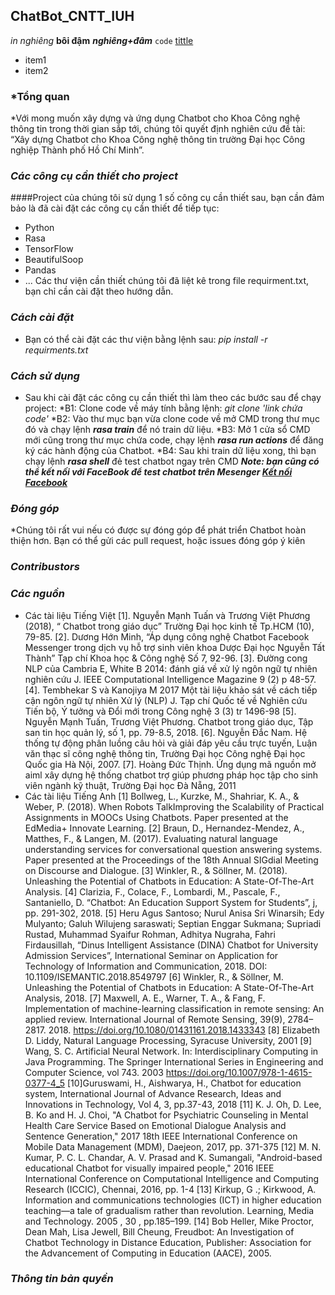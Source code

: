 ## ChatBot_CNTT_IUH
*in nghiêng*
**bôi đậm**
***nghiêng+đâm***
`code`
[tittle](link)
* item1
* item2
### ***Tổng quan**
*Với mong muốn xây dựng và ứng dụng Chatbot cho Khoa Công nghệ thông tin trong thời gian sắp tới, chúng tôi quyết định nghiên cứu đề tài: “Xây dựng Chatbot cho Khoa Công nghệ thông tin trường Đại học Công nghiệp Thành phố Hồ Chí Minh”.
### ***Các công cụ cần thiết cho project***
####Project của chúng tôi sử dụng 1 số công cụ cần thiết sau, bạn cần đảm bảo là đã cài đặt các công cụ cần thiết để tiếp tục:
* Python
* Rasa
* TensorFlow
* BeautifulSoop
* Pandas
* ...
Các thư viện cần thiết chúng tôi đã liệt kê trong file requirment.txt, bạn chỉ cần cài đặt theo hướng dẫn.
### ***Cách cài đặt***
* Bạn có thể cài đặt các thư viện bằng lệnh sau: *pip install -r requirments.txt*
### ***Cách sử dụng***
* Sau khi cài đặt các công cụ cần thiết thì làm theo các bước sau để chạy project:
*B1: Clone code về máy tính bằng lệnh: *git clone 'link chứa code'*
*B2: Vào thư mục bạn vừa clone code về mở CMD trong thư mục đó và chạy lệnh ***rasa train*** để nó train dữ liệu.
*B3: Mở 1 cửa sổ CMD mới cũng trong thư mục chứa code, chạy lệnh ***rasa run actions*** để đăng ký các hành động của Chatbot.
*B4: Sau khi train dữ liệu xong, thì bạn chạy lệnh ***rasa shell*** đẻ test chatbot ngay trên CMD
***Note: bạn cũng có thể kết nối với FaceBook để test chatbot trên Mesenger [Kết nối Facebook](https://www.miai.vn/2020/03/23/rasa-series-5-ket-noi-rasa-voi-facebook-messenger-phan-1-2)***
### ***Đóng góp***
*Chúng tôi rất vui nếu có được sự đóng góp để phát triển Chatbot hoàn thiện hơn. Bạn có thể gửi các pull request, hoặc issues đóng góp ý kiên
### ***Contribustors***
### ***Các nguồn***
* Các tài liệu Tiếng Việt
[1]. Nguyễn Mạnh Tuấn và Trương Việt Phương (2018), “ Chatbot trong giáo dục” Trường Đại học kinh tế Tp.HCM (10), 79-85.
[2]. Dương Hớn Minh, “Áp dụng công nghệ Chatbot Facebook Messenger trong dịch vụ hỗ trợ sinh viên khoa Dược Đại học Nguyễn Tất Thành” Tạp chí Khoa học & Công nghệ Số 7, 92-96.
[3]. Đường cong NLP của Cambria E, White B 2014: đánh giá về xử lý ngôn ngữ tự nhiên nghiên cứu J. IEEE Computational Intelligence Magazine 9 (2) p 48-57.
[4]. Tembhekar S và Kanojiya M 2017 Một tài liệu khảo sát về cách tiếp cận ngôn ngữ tự nhiên Xử lý (NLP) J. Tạp chí Quốc tế về Nghiên cứu Tiến bộ, Ý tưởng và Đổi mới trong Công nghệ 3 (3) tr 1496-98
[5]. Nguyễn Mạnh Tuấn, Trương Việt Phương. Chatbot trong giáo dục, Tập san tin học quản lý, số 1, pp. 79-8.5, 2018.
[6]. Nguyễn Đắc Nam. Hệ thống tự động phân luồng câu hỏi và giải đáp yêu cầu trực tuyến, Luận văn thạc sĩ công nghệ thông tin, Trường Đại học Công nghệ Đại học Quốc gia Hà Nội, 2007.
[7]. Hoàng Đức Thịnh. Ứng dụng mã nguồn mở aiml xây dựng hệ thống chatbot trợ giúp phương pháp học tập cho sinh viên ngành kỹ thuật, Trường Đại học Đà Nẵng, 2011
* Các tài liệu Tiếng Anh
[1] Bollweg, L., Kurzke, M., Shahriar, K. A., & Weber, P. (2018). When Robots TalkImproving the Scalability of Practical Assignments in MOOCs Using Chatbots. Paper presented at the EdMedia+ Innovate Learning.
[2] Braun, D., Hernandez-Mendez, A., Matthes, F., & Langen, M. (2017). Evaluating natural language understanding services for conversational question answering systems. Paper presented at the Proceedings of the 18th Annual SIGdial Meeting on Discourse and Dialogue.
[3] Winkler, R., & Söllner, M. (2018). Unleashing the Potential of Chatbots in Education: A State-Of-The-Art Analysis. 
[4] Clarizia, F., Colace, F., Lombardi, M., Pascale, F., Santaniello, D. “Chatbot: An Education Support System for Students”, j, pp. 291-302, 2018. 
[5] Heru Agus Santoso; Nurul Anisa Sri Winarsih; Edy Mulyanto; Galuh Wilujeng saraswati; Septian Enggar Sukmana; Supriadi Rustad, Muhammad Syaifur Rohman, Adhitya Nugraha, Fahri Firdausillah, “Dinus Intelligent Assistance (DINA) Chatbot for University Admission Services”,  International Seminar on Application for Technology of Information and Communication, 2018. DOI: 10.1109/ISEMANTIC.2018.8549797
[6] Winkler, R., & Söllner, M. Unleashing the Potential of Chatbots in Education: A State-Of-The-Art Analysis, 2018.
[7] Maxwell, A. E., Warner, T. A., & Fang, F. Implementation of machine-learning classification in remote sensing: An applied review. International Journal of Remote Sensing, 39(9), 2784–2817. 2018. https://doi.org/10.1080/01431161.2018.1433343
[8] Elizabeth D. Liddy, Natural Language Processing, Syracuse University, 2001
[9] Wang, S. C. Artificial Neural Network. In: Interdisciplinary Computing in Java Programming. The Springer International Series in Engineering and Computer Science, vol 743. 2003  https://doi.org/10.1007/978-1-4615-0377-4_5 
[10]Guruswami, H., Aishwarya, H., Chatbot for education system, International Journal of Advance Research, Ideas and Innovations in Technology, Vol 4, 3, pp.37-43, 2018
[11] K. J. Oh, D. Lee, B. Ko and H. J. Choi, "A Chatbot for Psychiatric Counseling in Mental Health Care Service Based on Emotional Dialogue Analysis and Sentence Generation," 2017 18th IEEE International Conference on Mobile Data Management (MDM), Daejeon, 2017, pp. 371-375
[12] M. N. Kumar, P. C. L. Chandar, A. V. Prasad and K. Sumangali, "Android-based educational Chatbot for visually impaired people," 2016 IEEE International Conference on Computational Intelligence and Computing Research (ICCIC), Chennai, 2016, pp. 1-4
[13] Kirkup, G .; Kirkwood, A. Information and communications technologies (ICT) in higher education teaching—a tale of gradualism rather than revolution. Learning, Media and Technology. 2005 , 30 , pp.185–199.
[14] Bob Heller, Mike Proctor, Dean Mah, Lisa Jewell, Bill Cheung, Freudbot: An Investigation of Chatbot Technology in Distance Education, Publisher: Association for the Advancement of Computing in Education (AACE), 2005.

### ***Thông tin bản quyền***



